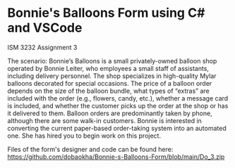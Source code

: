 # Bonnie's Balloons Form using C# and VSCode
ISM 3232 Assignment 3

The scenario: Bonnie’s Balloons is a small privately-owned balloon shop operated by Bonnie Leiter, who employees a small staff of assistants, including delivery personnel. The shop specializes in high-quality Mylar balloons decorated for special occasions. The price of a balloon order depends on the size of the balloon bundle, what types of “extras” are included with the order (e.g., flowers, candy, etc.), whether a message card is included, and whether the customer picks up the order at the shop or has it delivered to them. Balloon orders are predominantly taken by phone, although there are some walk-in customers. Bonnie is interested in converting the current paper-based order-taking system into an automated one. She has hired you to begin work on this project. 

Files of the form's designer and code can be found here: https://github.com/dobaokha/Bonnie-s-Balloons-Form/blob/main/Do_3.zip
